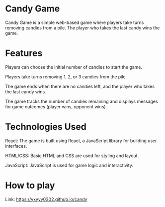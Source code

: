 # Candy Game

Candy Game is a simple web-based game where players take turns removing candies from a pile. The player who takes the last candy wins the game.

# Features

Players can choose the initial number of candies to start the game.

Players take turns removing 1, 2, or 3 candies from the pile.


The game ends when there are no candies left, and the player who takes the last candy wins.

The game tracks the number of candies remaining and displays messages for game outcomes (player wins, opponent wins).

# Technologies Used

React: The game is built using React, a JavaScript library for building user interfaces.

HTML/CSS: Basic HTML and CSS are used for styling and layout.

JavaScript: JavaScript is used for game logic and interactivity.

# How to play

Link: https://yxyyy0302.github.io/candy
